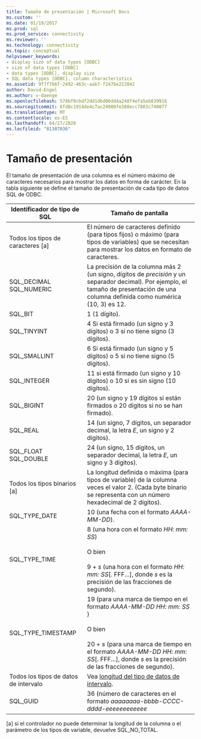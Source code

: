 ```yaml
---
title: Tamaño de presentación | Microsoft Docs
ms.custom: ''
ms.date: 01/19/2017
ms.prod: sql
ms.prod_service: connectivity
ms.reviewer: ''
ms.technology: connectivity
ms.topic: conceptual
helpviewer_keywords:
- display size of data types [ODBC]
- size of data types [ODBC]
- data types [ODBC], display size
- SQL data types [ODBC], column characteristics
ms.assetid: 9f7f766f-2492-463c-aab7-f2476e222042
author: David-Engel
ms.author: v-daenge
ms.openlocfilehash: 578bf0cbdf2dd1dbd06dd4a248f4efa5eb839916
ms.sourcegitcommit: 6fd8c1914de4c7ac24900fe388ecc7883c740077
ms.translationtype: MT
ms.contentlocale: es-ES
ms.lasthandoff: 04/27/2020
ms.locfileid: "81307036"
---
```

# <a name="display-size"></a>Tamaño de presentación
El tamaño de presentación de una columna es el número máximo de caracteres necesarios para mostrar los datos en forma de carácter. En la tabla siguiente se define el tamaño de presentación de cada tipo de datos SQL de ODBC.  
  
|Identificador de tipo de SQL|Tamaño de pantalla|  
|-------------------------|------------------|  
|Todos los tipos de caracteres [a]|El número de caracteres definido (para tipos fijos) o máximo (para tipos de variables) que se necesitan para mostrar los datos en formato de caracteres.|  
|SQL_DECIMAL SQL_NUMERIC|La precisión de la columna más 2 (un signo, dígitos de *precisión* y un separador decimal). Por ejemplo, el tamaño de presentación de una columna definida como numérica (10, 3) es 12.|  
|SQL_BIT|1 (1 dígito).|  
|SQL_TINYINT|4 Si está firmado (un signo y 3 dígitos) o 3 si no tiene signo (3 dígitos).|  
|SQL_SMALLINT|6 Si está firmado (un signo y 5 dígitos) o 5 si no tiene signo (5 dígitos).|  
|SQL_INTEGER|11 si está firmado (un signo y 10 dígitos) o 10 si es sin signo (10 dígitos).|  
|SQL_BIGINT|20 (un signo y 19 dígitos si están firmados o 20 dígitos si no se han firmado).|  
|SQL_REAL|14 (un signo, 7 dígitos, un separador decimal, la letra *E*, un signo y 2 dígitos).|  
|SQL_FLOAT SQL_DOUBLE|24 (un signo, 15 dígitos, un separador decimal, la letra *E*, un signo y 3 dígitos).|  
|Todos los tipos binarios [a]|La longitud definida o máxima (para tipos de variable) de la columna veces el valor 2. (Cada byte binario se representa con un número hexadecimal de 2 dígitos).|  
|SQL_TYPE_DATE|10 (una fecha con el formato *AAAA-MM-DD*).|  
|SQL_TYPE_TIME|8 (una hora con el formato *HH: mm: SS*)<br /><br /> O bien<br /><br /> 9 + *s* (una hora con el formato *HH: mm: SS*[. FFF...], donde *s* es la precisión de las fracciones de segundo).|  
|SQL_TYPE_TIMESTAMP|19 (para una marca de tiempo en el formato *AAAA-MM-DD HH: mm: SS* )<br /><br /> O bien<br /><br /> 20 + *s* (para una marca de tiempo en el formato *AAAA-MM-DD HH: mm: SS*[. FFF...], donde *s* es la precisión de las fracciones de segundo).|  
|Todos los tipos de datos de intervalo|Vea [longitud del tipo de datos de intervalo](../../../odbc/reference/appendixes/interval-data-type-length.md).|  
|SQL_GUID|36 (número de caracteres en el formato *aaaaaaaa-bbbb-CCCC-dddd-eeeeeeeeeeee*|  
  
 [a] si el controlador no puede determinar la longitud de la columna o el parámetro de los tipos de variable, devuelve SQL_NO_TOTAL.
